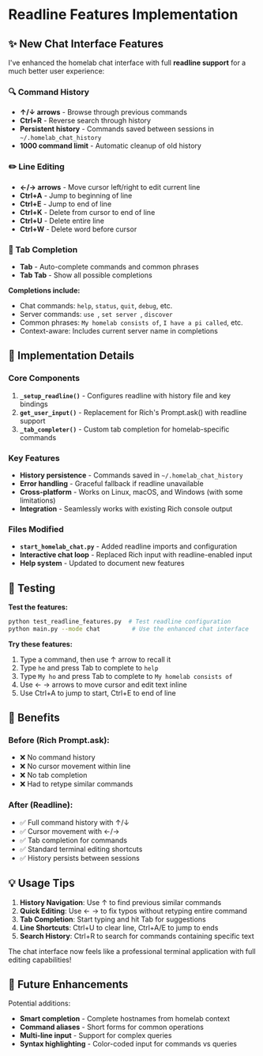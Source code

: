 # Readline Features Implementation

## ✨ New Chat Interface Features

I've enhanced the homelab chat interface with full **readline support** for a much better user experience:

### 🔍 Command History
- **↑/↓ arrows** - Browse through previous commands
- **Ctrl+R** - Reverse search through history  
- **Persistent history** - Commands saved between sessions in `~/.homelab_chat_history`
- **1000 command limit** - Automatic cleanup of old history

### ✏️ Line Editing
- **←/→ arrows** - Move cursor left/right to edit current line
- **Ctrl+A** - Jump to beginning of line
- **Ctrl+E** - Jump to end of line  
- **Ctrl+K** - Delete from cursor to end of line
- **Ctrl+U** - Delete entire line
- **Ctrl+W** - Delete word before cursor

### 🎯 Tab Completion
- **Tab** - Auto-complete commands and common phrases
- **Tab Tab** - Show all possible completions

**Completions include:**
- Chat commands: `help`, `status`, `quit`, `debug`, etc.
- Server commands: `use `, `set server `, `discover`
- Common phrases: `My homelab consists of`, `I have a pi called`, etc.
- Context-aware: Includes current server name in completions

## 🔧 Implementation Details

### Core Components
1. **`_setup_readline()`** - Configures readline with history file and key bindings
2. **`get_user_input()`** - Replacement for Rich's Prompt.ask() with readline support
3. **`_tab_completer()`** - Custom tab completion for homelab-specific commands

### Key Features
- **History persistence** - Commands saved in `~/.homelab_chat_history`
- **Error handling** - Graceful fallback if readline unavailable
- **Cross-platform** - Works on Linux, macOS, and Windows (with some limitations)
- **Integration** - Seamlessly works with existing Rich console output

### Files Modified
- **`start_homelab_chat.py`** - Added readline imports and configuration
- **Interactive chat loop** - Replaced Rich input with readline-enabled input
- **Help system** - Updated to document new features

## 🧪 Testing

**Test the features:**
```bash
python test_readline_features.py  # Test readline configuration
python main.py --mode chat         # Use the enhanced chat interface
```

**Try these features:**
1. Type a command, then use ↑ arrow to recall it
2. Type `he` and press Tab to complete to `help`
3. Type `My ho` and press Tab to complete to `My homelab consists of`
4. Use ← → arrows to move cursor and edit text inline
5. Use Ctrl+A to jump to start, Ctrl+E to end of line

## 🎉 Benefits

### Before (Rich Prompt.ask):
- ❌ No command history
- ❌ No cursor movement within line
- ❌ No tab completion
- ❌ Had to retype similar commands

### After (Readline):
- ✅ Full command history with ↑/↓
- ✅ Cursor movement with ←/→ 
- ✅ Tab completion for commands
- ✅ Standard terminal editing shortcuts
- ✅ History persists between sessions

## 💡 Usage Tips

1. **History Navigation**: Use ↑ to find previous similar commands
2. **Quick Editing**: Use ← → to fix typos without retyping entire command
3. **Tab Completion**: Start typing and hit Tab for suggestions
4. **Line Shortcuts**: Ctrl+U to clear line, Ctrl+A/E to jump to ends
5. **Search History**: Ctrl+R to search for commands containing specific text

The chat interface now feels like a professional terminal application with full editing capabilities!

## 🔮 Future Enhancements

Potential additions:
- **Smart completion** - Complete hostnames from homelab context
- **Command aliases** - Short forms for common operations  
- **Multi-line input** - Support for complex queries
- **Syntax highlighting** - Color-coded input for commands vs queries